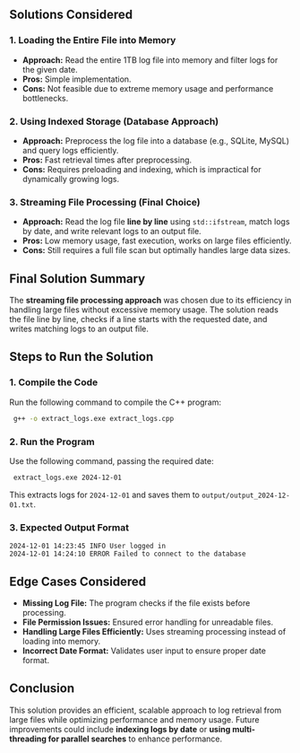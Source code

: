 ## Solutions Considered

### 1. **Loading the Entire File into Memory**
- **Approach:** Read the entire 1TB log file into memory and filter logs for the given date.
- **Pros:** Simple implementation.
- **Cons:** Not feasible due to extreme memory usage and performance bottlenecks.

### 2. **Using Indexed Storage (Database Approach)**
- **Approach:** Preprocess the log file into a database (e.g., SQLite, MySQL) and query logs efficiently.
- **Pros:** Fast retrieval times after preprocessing.
- **Cons:** Requires preloading and indexing, which is impractical for dynamically growing logs.

### 3. **Streaming File Processing (Final Choice)**
- **Approach:** Read the log file **line by line** using `std::ifstream`, match logs by date, and write relevant logs to an output file.
- **Pros:** Low memory usage, fast execution, works on large files efficiently.
- **Cons:** Still requires a full file scan but optimally handles large data sizes.

## Final Solution Summary
The **streaming file processing approach** was chosen due to its efficiency in handling large files without excessive memory usage. The solution reads the file line by line, checks if a line starts with the requested date, and writes matching logs to an output file.

## Steps to Run the Solution

### 1. **Compile the Code**
Run the following command to compile the C++ program:
```sh
 g++ -o extract_logs.exe extract_logs.cpp
```

### 2. **Run the Program**
Use the following command, passing the required date:
```sh
 extract_logs.exe 2024-12-01
```
This extracts logs for `2024-12-01` and saves them to `output/output_2024-12-01.txt`.

### 3. **Expected Output Format**
```
2024-12-01 14:23:45 INFO User logged in  
2024-12-01 14:24:10 ERROR Failed to connect to the database  
```

## Edge Cases Considered
- **Missing Log File:** The program checks if the file exists before processing.
- **File Permission Issues:** Ensured error handling for unreadable files.
- **Handling Large Files Efficiently:** Uses streaming processing instead of loading into memory.
- **Incorrect Date Format:** Validates user input to ensure proper date format.

## Conclusion
This solution provides an efficient, scalable approach to log retrieval from large files while optimizing performance and memory usage. Future improvements could include **indexing logs by date** or **using multi-threading for parallel searches** to enhance performance.

